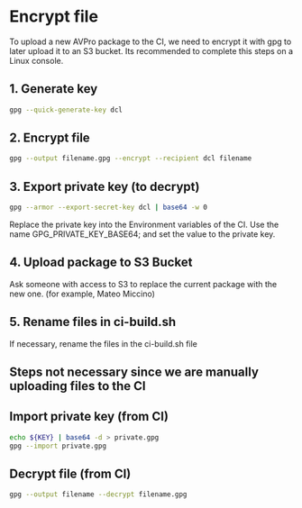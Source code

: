 # Encrypt file

To upload a new AVPro package to the CI, we need to encrypt it with gpg to later upload it to an S3 bucket. Its recommended to complete this steps on a Linux console.


## 1. Generate key
```sh
gpg --quick-generate-key dcl
```

## 2. Encrypt file
```sh
gpg --output filename.gpg --encrypt --recipient dcl filename
```

## 3. Export private key (to decrypt)

```sh
gpg --armor --export-secret-key dcl | base64 -w 0
```

Replace the private key into the Environment variables of the CI. Use the name GPG_PRIVATE_KEY_BASE64; and set the value to the private key.

## 4. Upload package to S3 Bucket

Ask someone with access to S3 to replace the current package with the new one. (for example, Mateo Miccino)

## 5. Rename files in ci-build.sh 

If necessary, rename the files in the ci-build.sh file


## Steps not necessary since we are manually uploading files to the CI

## Import private key (from CI)

```sh
echo ${KEY} | base64 -d > private.gpg
gpg --import private.gpg
```

## Decrypt file (from CI)

```sh
gpg --output filename --decrypt filename.gpg
```